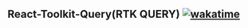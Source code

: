 ## React-Toolkit-Query(RTK QUERY) [![wakatime](https://wakatime.com/badge/github/ataur39n-sharif/redux-toolkit-query.svg)](https://wakatime.com/badge/github/ataur39n-sharif/redux-toolkit-query)
